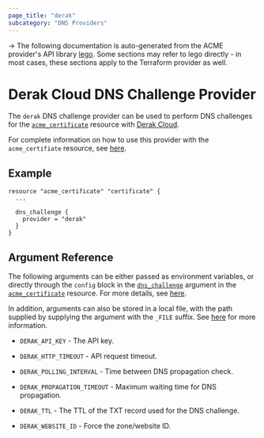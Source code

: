 ```yaml
---
page_title: "derak"
subcategory: "DNS Providers"
---
```


-> The following documentation is auto-generated from the ACME
provider's API library [lego](https://go-acme.github.io/lego/).  Some
sections may refer to lego directly - in most cases, these sections
apply to the Terraform provider as well.

# Derak Cloud DNS Challenge Provider

The `derak` DNS challenge provider can be used to perform DNS challenges for
the [`acme_certificate`][resource-acme-certificate] resource with
[Derak Cloud](https://derak.cloud/).

[resource-acme-certificate]: ../resources/certificate.md

For complete information on how to use this provider with the `acme_certifiate`
resource, see [here][resource-acme-certificate-dns-challenges].

[resource-acme-certificate-dns-challenges]: ../resources/certificate.md#using-dns-challenges

## Example

```hcl
resource "acme_certificate" "certificate" {
  ...

  dns_challenge {
    provider = "derak"
  }
}
```
## Argument Reference

The following arguments can be either passed as environment variables, or
directly through the `config` block in the
[`dns_challenge`][resource-acme-certificate-dns-challenge-arg] argument in the
[`acme_certificate`][resource-acme-certificate] resource. For more details, see
[here][resource-acme-certificate-dns-challenges].

[resource-acme-certificate-dns-challenge-arg]: ../resources/certificate.md#dns_challenge

In addition, arguments can also be stored in a local file, with the path
supplied by supplying the argument with the `_FILE` suffix. See
[here][acme-certificate-file-arg-example] for more information.

[acme-certificate-file-arg-example]: ../resources/certificate.md#using-variable-files-for-provider-arguments

* `DERAK_API_KEY` - The API key.

* `DERAK_HTTP_TIMEOUT` - API request timeout.
* `DERAK_POLLING_INTERVAL` - Time between DNS propagation check.
* `DERAK_PROPAGATION_TIMEOUT` - Maximum waiting time for DNS propagation.
* `DERAK_TTL` - The TTL of the TXT record used for the DNS challenge.
* `DERAK_WEBSITE_ID` - Force the zone/website ID.


